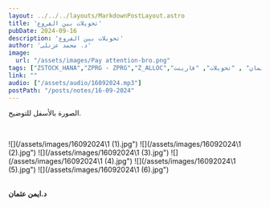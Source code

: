 ```yaml
---
layout: ../../../layouts/MarkdownPostLayout.astro
title: 'تحويلات بين الفروع'
pubDate: 2024-09-16
description: 'تحويلات بين الفروع'
author: 'د. محمد عزتلى'
image:
  url: "/assets/images/Pay attention-bro.png"
tags: ["ZSTOCK_HANA","ZPRG - ZPRG","Z_ALLOC","ساب", "د.ايمن عثمان" , "تحويلات", "فارينت"]
link: ""
audio: ["/assets/audio/16092024.mp3"]
postPath: "/posts/notes/16-09-2024"
---
```



الصورة بالأسفل للتوضيح.

<br />

![](/assets/images/16092024\1 (1).jpg")
![](/assets/images/16092024\1 (2).jpg")
![](/assets/images/16092024\1 (3).jpg")
![](/assets/images/16092024\1 (4).jpg")
![](/assets/images/16092024\1 (5).jpg")
![](/assets/images/16092024\1 (6).jpg")

<br/>
<strong>د.ايمن عثمان</strong>

